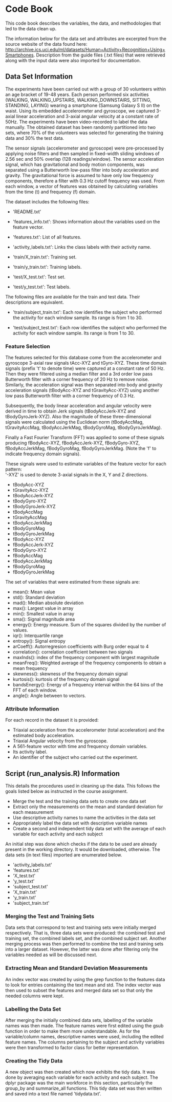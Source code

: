 # Code Book

This code book describes the variables, the data, and methodologies that led to the data clean up.

The information below for the data set and attributes are excerpted from the source website of the data found here: http://archive.ics.uci.edu/ml/datasets/Human+Activity+Recognition+Using+Smartphones. Description from the guide files (.txt files) that were retrieved along with the input data were also imported for documentation.

## Data Set Information

The experiments have been carried out with a group of 30 volunteers within an age bracket of 19-48 years. Each person performed six activities (WALKING, WALKING_UPSTAIRS, WALKING_DOWNSTAIRS, SITTING, STANDING, LAYING) wearing a smartphone (Samsung Galaxy S II) on the waist. Using its embedded accelerometer and gyroscope, we captured 3-axial linear acceleration and 3-axial angular velocity at a constant rate of 50Hz. The experiments have been video-recorded to label the data manually. The obtained dataset has been randomly partitioned into two sets, where 70% of the volunteers was selected for generating the training data and 30% the test data. 

The sensor signals (accelerometer and gyroscope) were pre-processed by applying noise filters and then sampled in fixed-width sliding windows of 2.56 sec and 50% overlap (128 readings/window). The sensor acceleration signal, which has gravitational and body motion components, was separated using a Butterworth low-pass filter into body acceleration and gravity. The gravitational force is assumed to have only low frequency components, therefore a filter with 0.3 Hz cutoff frequency was used. From each window, a vector of features was obtained by calculating variables from the time (t) and frequency (f) domain.

The dataset includes the following files:

* 'README.txt'

* 'features_info.txt': Shows information about the variables used on the feature vector.

* 'features.txt': List of all features.

* 'activity_labels.txt': Links the class labels with their activity name.

* 'train/X_train.txt': Training set.

* 'train/y_train.txt': Training labels.

* 'test/X_test.txt': Test set.

* 'test/y_test.txt': Test labels.

The following files are available for the train and test data. Their descriptions are equivalent. 

- 'train/subject_train.txt': Each row identifies the subject who performed the activity for each window sample. Its range is from 1 to 30. 

- 'test/subject_test.txt': Each row identifies the subject who performed the activity for each window sample. Its range is from 1 to 30. 

### Feature Selection

The features selected for this database come from the accelerometer and gyroscope 3-axial raw signals tAcc-XYZ and tGyro-XYZ. These time domain signals (prefix 't' to denote time) were captured at a constant rate of 50 Hz. Then they were filtered using a median filter and a 3rd order low pass Butterworth filter with a corner frequency of 20 Hz to remove noise. Similarly, the acceleration signal was then separated into body and gravity acceleration signals (tBodyAcc-XYZ and tGravityAcc-XYZ) using another low pass Butterworth filter with a corner frequency of 0.3 Hz. 

Subsequently, the body linear acceleration and angular velocity were derived in time to obtain Jerk signals (tBodyAccJerk-XYZ and tBodyGyroJerk-XYZ). Also the magnitude of these three-dimensional signals were calculated using the Euclidean norm (tBodyAccMag, tGravityAccMag, tBodyAccJerkMag, tBodyGyroMag, tBodyGyroJerkMag). 

Finally a Fast Fourier Transform (FFT) was applied to some of these signals producing fBodyAcc-XYZ, fBodyAccJerk-XYZ, fBodyGyro-XYZ, fBodyAccJerkMag, fBodyGyroMag, fBodyGyroJerkMag. (Note the 'f' to indicate frequency domain signals). 

These signals were used to estimate variables of the feature vector for each pattern:  
'-XYZ' is used to denote 3-axial signals in the X, Y and Z directions.

* tBodyAcc-XYZ
* tGravityAcc-XYZ
* tBodyAccJerk-XYZ
* tBodyGyro-XYZ
* tBodyGyroJerk-XYZ
* tBodyAccMag
* tGravityAccMag
* tBodyAccJerkMag
* tBodyGyroMag
* tBodyGyroJerkMag
* fBodyAcc-XYZ
* fBodyAccJerk-XYZ
* fBodyGyro-XYZ
* fBodyAccMag
* fBodyAccJerkMag
* fBodyGyroMag
* fBodyGyroJerkMag

The set of variables that were estimated from these signals are: 

* mean(): Mean value
* std(): Standard deviation
* mad(): Median absolute deviation 
* max(): Largest value in array
* min(): Smallest value in array
* sma(): Signal magnitude area
* energy(): Energy measure. Sum of the squares divided by the number of values. 
* iqr(): Interquartile range 
* entropy(): Signal entropy
* arCoeff(): Autorregresion coefficients with Burg order equal to 4
* correlation(): correlation coefficient between two signals
* maxInds(): index of the frequency component with largest magnitude
* meanFreq(): Weighted average of the frequency components to obtain a mean frequency
* skewness(): skewness of the frequency domain signal 
* kurtosis(): kurtosis of the frequency domain signal 
* bandsEnergy(): Energy of a frequency interval within the 64 bins of the FFT of each window.
* angle(): Angle between to vectors.

### Attribute Information

For each record in the dataset it is provided: 
* Triaxial acceleration from the accelerometer (total acceleration) and the estimated body acceleration. 
* Triaxial Angular velocity from the gyroscope. 
* A 561-feature vector with time and frequency domain variables. 
* Its activity label. 
* An identifier of the subject who carried out the experiment.

## Script (run_analysis.R) Information

This details the procedures used in cleaning up the data. This follows the goals listed below as instructed in the course assignment.

* Merge the test and the training data sets to create one data set
* Extract only the measurements on the mean and standard deviation for each measurement
* Use descriptive activity names to name the activities in the data set
* Appropriately label the data set with descriptive variable names
* Create a second and independent tidy data set with the average of each variable for each activity and each subject

An initial step was done which checks if the data to be used are already present in the working directory. It would be downloaded, otherwise. The data sets (in text files) imported are enumerated below.

* 'activity_labels.txt'
* 'features.txt'
* 'X_test.txt'
* 'y_test.txt'
* 'subject_test.txt'
* 'X_train.txt'
* 'y_train.txt'
* 'subject_train.txt'

### Merging the Test and Training Sets

Data sets that correspond to test and training sets were initially merged respectively. That is, three data sets were produced: the combined test and training set, the combined labels set, and the combined subject set. Another merging process was then performed to combine the test and training sets into a larger dataset. However, the latter was done after filtering only the variables needed as will be discussed next.

### Extracting Mean and Standard Deviation Measurements

An index vector was created by using the grep function to the features data to look for entries containing the text mean and std. The index vector was then used to subset the features and merged data set so that only the needed columns were kept.

### Labelling the Data Set

After merging the initially combined data sets, labelling of the variable names was then made. The feature names were first edited using the gsub function in order to make them more understandable. As for the variable/column names, descriptive names were used, including the edited feature names. The columns pertaining to the subject and activity variables were then transformed to factor class for better representation.

### Creating the Tidy Data

A new object was then created which now exhibits the tidy data. It was done by averaging each variable for each activity and each subject. The dplyr package was the main workforce in this section, particularly the group_by and summarize_all functions. This tidy data set was then written and saved into a text file named 'tidydata.txt'.
